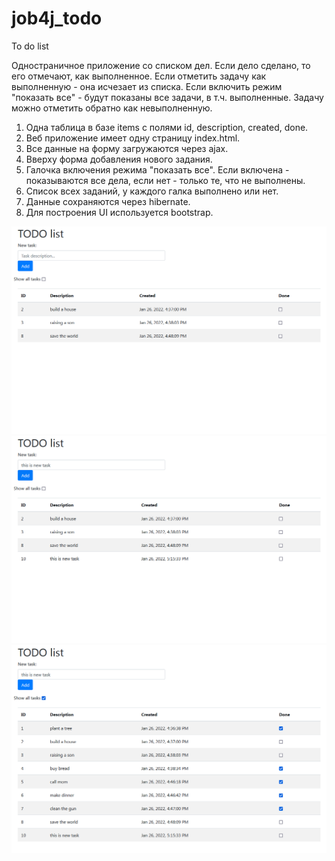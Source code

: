 # job4j_todo
To do list

Одностраничное приложение со списком дел.
Если дело сделано, то его отмечают, как выполненное.
Если отметить задачу как выполненную - она исчезает из списка.
Если включить режим "показать все" - будут показаны все задачи, в т.ч. выполненные.
Задачу можно отметить обратно как невыполненную.

1. Одна таблица в базе items с полями id, description, created, done.
2. Веб приложение имеет одну страницу index.html.
3. Все данные на форму загружаются через ajax.
4. Вверху форма добавления нового задания.
5. Галочка включения режима "показать все". Если включена - показываются все дела, если нет - только те, что не выполнены.
6. Список всех заданий, у каждого галка выполнено или нет.
7. Данные сохраняются через hibernate.
8. Для построения UI используется bootstrap.

![ScreenShot](images/main_view.png)
![ScreenShot](images/new_task_added.png)
![ScreenShot](images/all_tasks.png)
